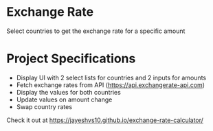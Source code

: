 # Exchange Rate

Select countries to get the exchange rate for a specific amount

# Project Specifications

- Display UI with 2 select lists for countries and 2 inputs for amounts
- Fetch exchange rates from API (https://api.exchangerate-api.com)
- Display the values for both countries
- Update values on amount change
- Swap country rates

Check it out at https://jayeshvs10.github.io/exchange-rate-calculator/
